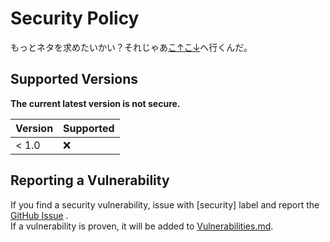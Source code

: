 # Security Policy

もっとネタを求めたいかい？それじゃあ[こ↑こ↓](SECURITY.md)へ行くんだ。

## Supported Versions

**The current latest version is not secure.**

| Version | Supported          |
| ------- | ------------------ |
| < 1.0   | :x:                |

## Reporting a Vulnerability

If you find a security vulnerability, issue with \[security\] label and report the [GitHub Issue](https://github.com/peyang-Celeron/PeyangSuperbAntiCheat/issues) .  
If a vulnerability is proven, it will be added to [Vulnerabilities.md](Vulnerabilities.md).  
